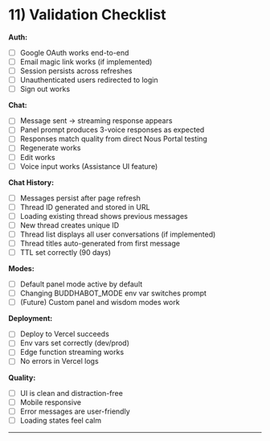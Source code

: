 # 11) Validation Checklist

**Auth:**
- [ ] Google OAuth works end-to-end
- [ ] Email magic link works (if implemented)
- [ ] Session persists across refreshes
- [ ] Unauthenticated users redirected to login
- [ ] Sign out works

**Chat:**
- [ ] Message sent → streaming response appears
- [ ] Panel prompt produces 3-voice responses as expected
- [ ] Responses match quality from direct Nous Portal testing
- [ ] Regenerate works
- [ ] Edit works
- [ ] Voice input works (Assistance UI feature)

**Chat History:**
- [ ] Messages persist after page refresh
- [ ] Thread ID generated and stored in URL
- [ ] Loading existing thread shows previous messages
- [ ] New thread creates unique ID
- [ ] Thread list displays all user conversations (if implemented)
- [ ] Thread titles auto-generated from first message
- [ ] TTL set correctly (90 days)

**Modes:**
- [ ] Default panel mode active by default
- [ ] Changing BUDDHABOT_MODE env var switches prompt
- [ ] (Future) Custom panel and wisdom modes work

**Deployment:**
- [ ] Deploy to Vercel succeeds
- [ ] Env vars set correctly (dev/prod)
- [ ] Edge function streaming works
- [ ] No errors in Vercel logs

**Quality:**
- [ ] UI is clean and distraction-free
- [ ] Mobile responsive
- [ ] Error messages are user-friendly
- [ ] Loading states feel calm

---
